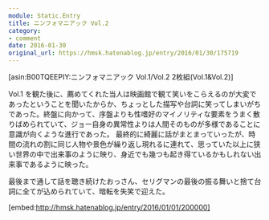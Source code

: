 ```yaml
---
module: Static.Entry
title: ニンフォマニアック Vol.2
category:
- comment
date: 2016-01-30
original_url: https://hmsk.hatenablog.jp/entry/2016/01/30/175719
---
```


[asin:B00TQEEPIY:ニンフォマニアック Vol.1/Vol.2 2枚組(Vol.1&Vol.2)]

Vol.1 を観た後に、薦めてくれた当人は映画館で観て笑いをこらえるのが大変であったということを聞いたからか、ちょっとした描写や台詞に笑ってしまいがちであった。終盤に向かって、序盤よりも性嗜好のマイノリティな要素をうまく散りばめられていて、ジョー自身の異常性よりは人間そのものが多様であることに意識が向くような進行であった。
最終的に綺麗に話がまとまっていったが、時間の流れの割に同じ人物や景色が繰り返し現れるに連れて、思っていた以上に狭い世界の中で出来事のように映り、身近でも幾つも起き得ているかもしれない出来事であるように映った。

最後まで通して話を聴き続けたおっさん、セリグマンの最後の振る舞いと捨て台詞に全てが込められていて、暗転を失笑で迎えた。

[embed:http://hmsk.hatenablog.jp/entry/2016/01/01/200000]

